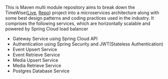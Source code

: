 This is Maven multi module repository aims to break down the TimeWise([Live](https://timewise.herokuapp.com/user/signup), [Repo](https://github.com/Sundera96/cs-546-group-24-project)) project into a microservices architecture along with some best design patterns and coding practices used in the industry. 
It comprises the following services, which are horizontally scalable and powered by Spring Cloud load balancer
- Gateway Service using Spring Cloud API
- Authentication using Spring Security and JWT(Stateless Authentication)
- Event Upsert Service
- Event Retrieve Service
- Media Upsert Service
- Media Retrieve Service
- Postgres Database Service
